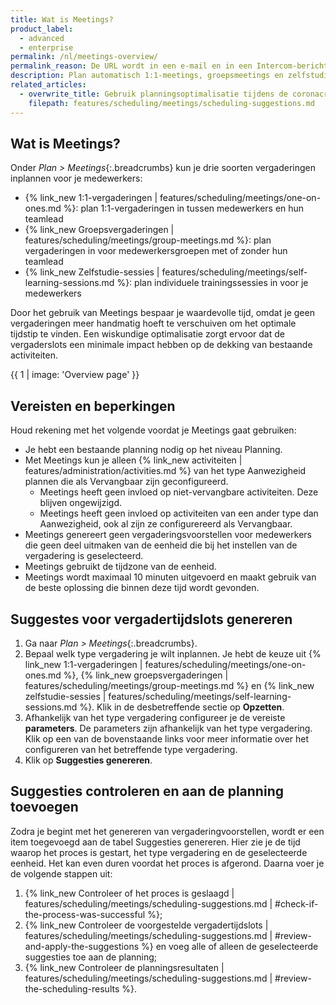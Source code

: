 ```yaml
---
title: Wat is Meetings?
product_label:
  - advanced
  - enterprise
permalink: /nl/meetings-overview/
permalink_reason: De URL wordt in een e-mail en in een Intercom-bericht gebruikt
description: Plan automatisch 1:1-meetings, groepsmeetings en zelfstudie-eenheden voor je medewerkers.
related_articles:
  - overwrite_title: Gebruik planningsoptimalisatie tijdens de coronacrisis te vermijden |features/mobile/deeplink/time/pe-app-ovid19-measures.md
    filepath: features/scheduling/meetings/scheduling-suggestions.md
---
```


## Wat is Meetings?

Onder _Plan > Meetings_{:.breadcrumbs} kun je drie soorten vergaderingen inplannen voor je medewerkers:

- {% link_new 1:1-vergaderingen | features/scheduling/meetings/one-on-ones.md %}: plan 1:1-vergaderingen in tussen medewerkers en hun teamlead
- {% link_new Groepsvergaderingen | features/scheduling/meetings/group-meetings.md %}: plan vergaderingen in voor medewerkersgroepen met of zonder hun teamlead
- {% link_new Zelfstudie-sessies | features/scheduling/meetings/self-learning-sessions.md %}: plan individuele trainingssessies in voor je medewerkers

Door het gebruik van Meetings bespaar je waardevolle tijd, omdat je geen vergaderingen meer handmatig hoeft te verschuiven om het optimale tijdstip te vinden. Een wiskundige optimalisatie zorgt ervoor dat de vergaderslots een minimale impact hebben op de dekking van bestaande activiteiten.

{{ 1 | image: 'Overview page' }}

## Vereisten en beperkingen

Houd rekening met het volgende voordat je Meetings gaat gebruiken:

- Je hebt een bestaande planning nodig op het niveau Planning.
- Met Meetings kun je alleen {% link_new activiteiten | features/administration/activities.md %} van het type Aanwezigheid plannen die als Vervangbaar zijn geconfigureerd.
  - Meetings heeft geen invloed op niet-vervangbare activiteiten. Deze blijven ongewijzigd.
  - Meetings heeft geen invloed op activiteiten van een ander type dan Aanwezigheid, ook al zijn ze configurereerd als Vervangbaar.
- Meetings genereert geen vergaderingsvoorstellen voor medewerkers die geen deel uitmaken van de eenheid die bij het instellen van de vergadering is geselecteerd.
- Meetings gebruikt de tijdzone van de eenheid.
- Meetings wordt maximaal 10 minuten uitgevoerd en maakt gebruik van de beste oplossing die binnen deze tijd wordt gevonden.

## Suggestes voor vergadertijdslots genereren

1. Ga naar _Plan > Meetings_{:.breadcrumbs}.
2. Bepaal welk type vergadering je wilt inplannen. Je hebt de keuze uit {% link_new 1:1-vergaderingen | features/scheduling/meetings/one-on-ones.md %}, {% link_new groepsvergaderingen | features/scheduling/meetings/group-meetings.md %} en {% link_new zelfstudie-sessies | features/scheduling/meetings/self-learning-sessions.md %}. Klik in de desbetreffende sectie op **Opzetten**.
3. Afhankelijk van het type vergadering configureer je de vereiste **parameters**. De parameters zijn afhankelijk van het type vergadering. Klik op een van de bovenstaande links voor meer informatie over het configureren van het betreffende type vergadering.
4. Klik op **Suggesties genereren**.

## Suggesties controleren en aan de planning toevoegen

Zodra je begint met het genereren van vergaderingvoorstellen, wordt er een item toegevoegd aan de tabel Suggesties genereren. Hier zie je de tijd waarop het proces is gestart, het type vergadering en de geselecteerde eenheid. Het kan even duren voordat het proces is afgerond. Daarna voer je de volgende stappen uit:

1. {% link_new Controleer of het proces is geslaagd | features/scheduling/meetings/scheduling-suggestions.md | #check-if-the-process-was-successful %};
2. {% link_new Controleer de voorgestelde vergadertijdslots | features/scheduling/meetings/scheduling-suggestions.md | #review-and-apply-the-suggestions %} en voeg alle of alleen de geselecteerde suggesties toe aan de planning;
3. {% link_new Controleer de planningsresultaten | features/scheduling/meetings/scheduling-suggestions.md | #review-the-scheduling-results %}.